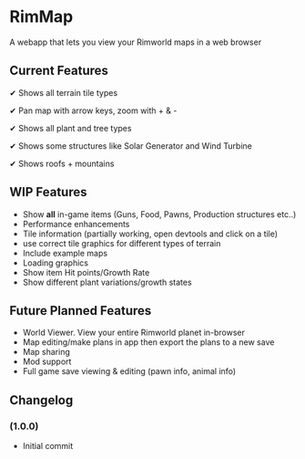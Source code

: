 # RimMap
A webapp that lets you view your Rimworld maps in a web browser


## Current Features

✔ Shows all terrain tile types

✔ Pan map with arrow keys, zoom with + & -

✔ Shows all plant and tree types

✔ Shows some structures like Solar Generator and Wind Turbine

✔ Shows roofs + mountains


## WIP Features

* Show **all** in-game items (Guns, Food, Pawns, Production structures etc..) 
* Performance enhancements
* Tile information (partially working, open devtools and click on a tile) 
* use correct tile graphics for different types of terrain
* Include example maps 
* Loading graphics
* Show item Hit points/Growth Rate
* Show different plant variations/growth states

## Future Planned Features
* World Viewer. View your entire Rimworld planet in-browser 
* Map editing/make plans in app then export the plans to a new save
* Map sharing
* Mod support
* Full game save viewing & editing (pawn info, animal info)

## Changelog 

### (1.0.0)
* Initial commit
